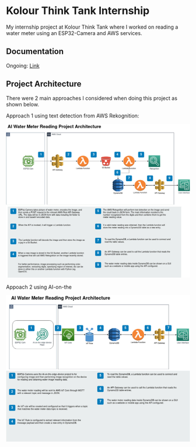 # Kolour Think Tank Internship
My internship project at Kolour Think Tank where I worked on reading a water meter using an ESP32-Camera and AWS services.

## Documentation
Ongoing: [Link](./Documentation.md)

## Project Architecture
There were 2 main approaches I considered when doing this project as shown below.

Approach 1 using text detection from AWS Rekognition:

![](./assets/diagrams/watermeter-project-diagram-v1.jpg)

Appoach 2 using AI-on-the

![](./assets/diagrams/watermeter-project-diagram-v2.jpg)


